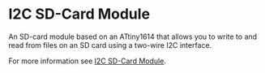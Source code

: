 # I2C SD-Card Module

An SD-card module based on an ATtiny1614 that allows you to write to and read from files on an SD card using a two-wire I2C interface.

For more information see [I2C SD-Card Module](http://www.technoblogy.com/show?3XEP).
